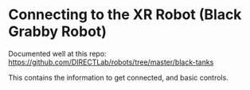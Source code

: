 # Connecting to the XR Robot (Black Grabby Robot)
Documented well at this repo: https://github.com/DIRECTLab/robots/tree/master/black-tanks

This contains the information to get connected, and basic controls.